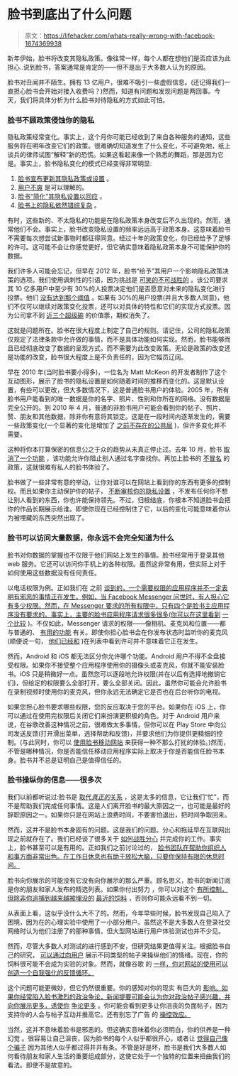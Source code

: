 # 脸书到底出了什么问题

> 原文：<https://lifehacker.com/whats-really-wrong-with-facebook-1674369938>

新年伊始，脸书将改变其隐私政策。像往常一样，每个人都在想他们是否应该为此担心..说到脸书，答案通常是肯定的——但不是出于大多数人认为的原因。



脸书对丑闻并不陌生。拥有 13 亿用户，很难不吸引一些虚假信息。(还记得我们一直担心脸书会开始对接入收费吗？)然而，知道有问题和发现问题是两回事。今天，我们将具体分析为什么脸书对待隐私的方式如此可怕。

### **脸书不顾政策侵蚀你的隐私**

隐私政策经常变化。事实上，这个月你可能已经收到了来自各种服务的通知，这些服务将在明年改变它们的政策。很难确切知道发生了什么变化，不可避免地，纸上谈兵的律师试图“解释”新的恐慌。如果这看起来像一个熟悉的舞蹈，那是因为它是。事实上，脸书隐私变化的模式已经变得非常明显:

1.  [脸书宣布更新其隐私政策或设置](https://www.eff.org/deeplinks/2009/12/facebooks-new-privacy-changes-good-bad-and-ugly) 。
2.  [用户不爽](http://bits.blogs.nytimes.com/2009/12/17/privacy-group-files-complaint-on-facebook-privacy-changes/) 是可以理解的。
3.  [脸书“简化”其隐私设置以回应](https://www.facebook.com/notes/facebook/making-control-simple/391922327130) 。
4.  [脸书上的隐私依然错综复杂](http://lifehacker.com/how-to-disable-facebook-places-5616395) 。

有时，这些新的、不太隐私的功能是在隐私政策本身改变后不久出现的。然而，通常他们不会。事实上，脸书改变隐私设置的频率远远高于政策本身。这意味着脸书不需要每次想尝试新事物时都征得同意。经过十年的政策变化，你已经给予了足够的许可。这可能不会让你感觉更好，但它确实意味着隐私政策本身不可能保护你的数据。

我们许多人可能会忘记，但早在 2012 年，脸书“给予”其用户一个影响隐私政策决策的选项。我们使用讽刺性的引语，因为挑战是 [可笑的不可战胜的](https://gizmodo.com/vote-on-facebooks-new-policy-changes-or-youll-never-ge-5965339) 。该公司要求其 10 亿多用户中至少有 30%的人投票决定他们是否愿意对未来的隐私变化进行投票。他们 [没有达到那个阈值](https://www.facebook.com/notes/facebook-site-governance/results-of-the-facebook-site-governance-vote/10151840534290301) 。如果有 30%的用户投票(并且大多数人同意)，他们不仅可以继续对政策变化投票，还可以对具体的特性和它们的实现方式投票。因为公司拿不到 [近三个超级碗](http://www.nielsen.com/us/en/insights/news/2014/super-bowl-xlviii-draws-111-5-million-viewers-25-3-million-tweets.html) 的价值票，期权消失了。

这就是问题所在。脸书在很大程度上制定了自己的规则。请记住，公司的隐私政策仅规定了法律条款中允许做的事情，而不是具体功能如何实现。然而，脸书能够而且已经彻底改变了数据的呈现方式，而不需要为此改变政策。无论是政策的改变还是功能的改变，脸书很大程度上是不负责任的，因为它幅员辽阔。

早在 2010 年(当时脸书要小得多)，一位名为 Matt McKeon 的开发者制作了这个互动图形，展示了脸书的隐私设置是如何随着时间的推移而变化的。这是默认设置，有些可以更改，但大多数情况下，这是普通脸书用户的体验。2005 年，所有脸书用户能看到的唯一数据是你的名字、照片、性别和你所在的网络。没有数据是完全公开的。到 2010 年 4 月，普通的非脸书用户可能会看到你的帖子、照片、赞、朋友和其他数据，除非你有意将其锁定。这是在一段时间内逐渐发生的，需要一些政策变化(一个显著的变化是增加了 [之前不存在的公共层](http://readwrite.com/2009/12/09/facebook_pushes_people_to_go_public) )，但许多变化并不需要。

这种将你本打算保密的信息公之于众的趋势从未真正停止过。去年 10 月，脸书 [取消了一个功能](https://lifehacker.com/reminder-facebook-is-making-everyone-searchable-check-1443876249) ，该功能允许你阻止别人通过名字查找你。再加上脸书的 [不冒名](http://lifehacker.com/how-to-use-a-fake-name-on-facebook-without-getting-flag-1637644101) 的政策，这就很难有私人的脸书体验了。

脸书做了一些非常有意的举动，让你对谁可以在网站上看到你的东西有更多的控制权。而且如果你主动保护你的帖子， [不断审核你的隐私设置](https://lifehacker.com/the-always-up-to-date-guide-to-managing-your-facebook-p-5813990) ，不发布任何你不想让别人看到的东西，你也许能保持领先。不过，归根结底，你根本不知道脸书会把你的作品长期展示给谁。即使你现在已经控制住了它，以后的变化可能意味着你认为被埋藏的东西突然出现了。

### **脸书可以访问大量数据，你永远不会完全知道为什么**

脸书对你数据的掌握也不仅限于他们网站上发生的事情。脸书经常用于登录其他 web 服务。它还可以访问你手机上的各种权限。虽然这非常有用，但实际上对于如何使用这些数据没有任何责任。

以电话权限为例。正如我们在 之前 [谈到的，一个需要权限的应用程序并不一定表明有邪恶的事情正在发生。例如，当 Facebook Messenger 问世时，有人担心它有多少权限。然而，在 Messenger 要求的所有权限中，只有四个是脸书主应用程序没有要求的。事实上，主要的脸书应用程序请求很多很多(你可以在这里看到](https://lifehacker.com/why-does-this-android-app-need-so-many-permissions-5991099) [一个比较](https://docs.google.com/spreadsheets/d/1ORMdj06LLIPEV2Ix-ixBJqPh0UngMWYjBrsEvb1idJg/edit?usp=sharing) )。不仅如此，Messenger 请求的权限——像相机、麦克风和位置——都与普通的、 [有用的功能](http://lifehacker.com/the-best-features-of-facebook-messenger-youre-probably-1620750584/) 有关。即使你担心脸书会在你发布状态时监听你的麦克风(顺便说一句， [他们已经和](http://www.forbes.com/sites/kashmirhill/2014/05/22/facebook-wants-to-listen-in-on-what-youre-doing/) )在列表中看到许可并不意味着它正在发生。

然而，Android 和 iOS 都无法区分你允许哪个功能。Android 用户不得不全盘接受权限。如果你不接受整个应用程序使用你的摄像头或麦克风，你就不能安装脸书。iOS 只是稍微好一点。虽然您可以逐段地允许权限(并在以后有选择地撤销它们)，但给定的权限要么全部打开，要么全部关闭。因此，虽然你可能会允许脸书在录制视频时使用你的麦克风，但你永远无法确定它是否也在后台听你的电视。

如果您担心脸书要求哪些权限，您的反应取决于您的平台。如果你在 iOS 上，你可以通过在使用完权限后关闭它们来扮演更积极的角色。对于 Android 用户来说，在谷歌改善这种情况之前，很难做太多事情，但你可以在 Play Store 中向公司发送反馈(打开滑出菜单，选择帮助和反馈)，并要求他们为你提供更精细的控制。(与此同时，你可以 [使用脸书移动网站](https://lifehacker.com/use-facebooks-mobile-site-for-a-faster-battery-friend-513822070) 来获得一种不那么打扰的体验。)然而，不管是哪种情况，你是否能信任移动应用程序实际上取决于你是否能信任脸书本身。脸书并不总是证明自己是值得信任的。

### **脸书操纵你的信息——很多次**

我们以前都听说过:脸书是 [取代*真正的*关系](http://lifehacker.com/facebook-is-fine-just-hide-the-noise-512906794) ，这是太多的信息，它让我们“忙”，而不是帮助我们完成任何事情。这是人们离开脸书的最大原因之一，也可能是最好的辞职原因之一。如果你只是在网站上浪费时间，不要害怕退出，把时间争取回来。

然而，这并不是脸书本身固有的问题。这是我们的问题。分心和拖延早在互联网出现之前就存在了。我们已经谈了很多关于 [如何战胜分心](https://lifehacker.com/top-10-ways-to-defeat-distractions-and-get-your-work-do-1580198318) 并完成你的工作。事实上，脸书甚至可以是有用的。正如我们之前讨论过的， [脸书团队在帮助你组织人和事方面非常出色。在工作日休息也有助于放松大脑，只要你保持有限的休息时间。](http://lifehacker.com/facebook-groups-are-underrated-heres-how-to-make-them-1660643691)

脸书向你展示的可能没有它没有向你展示的那么严重。顾名思义，脸书的新闻订阅是你的朋友和家人发布的精选列表。如果你付出努力 ，你可以对这个 [有所控制，但除非你追捕到越来越被埋没的](http://lifehacker.com/how-to-declutter-your-facebook-news-feed-once-and-for-a-1449687892) [最近的饲料](http://lifehacker.com/how-to-show-the-most-recent-news-feed-in-the-new-face-1577443645) ，否则你可能永远看不到一切。

从表面上看，这似乎没什么大不了的。然而，今年早些时候，脸书发现自己陷入了困境，因为在的心理实验中使用了一小部分用户。虽然这不是大多数人在登录社交网络时认为他们注册了的那种事情，但大型网站进行用户体验测试也并不少见。

然而，尽管大多数人对测试的进行感到不安，但研究结果更值得关注。根据脸书自己的研究， [可以通过向用户](https://lifehacker.com/your-friends-emotions-on-facebook-can-affect-your-mood-1598500417) 展示不同类型的帖子来操纵他们的情绪。现在，你的饲料很可能不会成为实验的对象。然而，就像谷歌 的 [一样，你对网站的使用可以创造一个自我强化的反馈循环。](http://lifehacker.com/the-problem-with-your-google-search-result-feedback-loo-5814100)

这个问题可能更微妙，但它仍然很重要。你的感知对你的现实 有巨大的 [影响。如果你经常陷入脸书激烈的政治争论，新闻提要可能会认为你对政治帖子感兴趣，并向你展示更多，诱使你](http://lifehacker.com/recalibrate-your-reality-5891564) [争论更多](http://lifehacker.com/why-you-cant-win-that-argument-on-the-internet-5811255) 。你可能会看到更多让你沮丧的负面帖子，因为支持你的人会与帖子互动并推高它。还有别忘了广告 的 [操控效应。](http://lifehacker.com/how-advertising-manipulates-your-choices-and-spending-h-30812671)

当然，这并不意味着脸书是邪恶的。但这确实意味着你必须明白，你的供养是一种幻觉 。很容易让自己沮丧，因为脸书的每个人似乎都很开心，或者让 [觉得自己像个骗子](http://lifehacker.com/overcoming-impostor-syndrome-what-to-do-when-you-feel-1651827849) 因为其他人似乎都过得井井有条。不管是好是坏，脸书是我们大多数人如何看待朋友和家人生活的重要组成部分，这使它处于一个独特的位置来扭曲我们的看法。即使不是故意的。